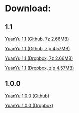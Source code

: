 Download:
=======

1.1
-------
[YuanYu 1.1 (Github, 7z 2.66MB)](https://github.com/yenw/yuanyu/releases/download/1.1/YuanYu.1.1.7z)

[YuanYu 1.1 (Github, zip 4.57MB)](https://github.com/yenw/yuanyu/releases/download/1.1/YuanYu.1.1.zip)

[YuanYu 1.1 (Dropbox, 7z 2.66MB)](https://www.dropbox.com/s/6viu0rb7t6mf7if/YuanYu%201.1.7z?dl=0)

[YuanYu 1.1 (Dropbox, zip 4.57MB)](https://www.dropbox.com/s/phwzvwuwto9bb2o/YuanYu%201.1.zip?dl=0)

1.0.0
-------
[YuanYu 1.0.0 (Github)](https://github.com/yenw/yuanyu/releases/download/1.0.0/YuanYu.1.0.0.zip)

[YuanYu 1.0.0 (Dropbox)](https://www.dropbox.com/s/08tv0e5odu4r6n3/YuanYu%201.0.0.zip?dl=0)
